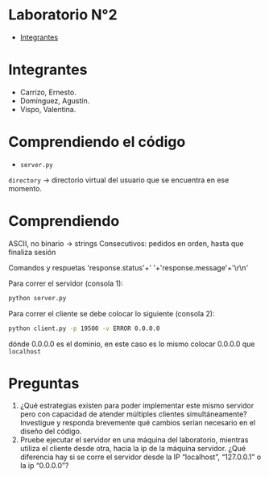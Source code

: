 # Laboratorio N°2

- [Integrantes](#integrantes)

# Integrantes
- Carrizo, Ernesto.
- Domínguez, Agustín.
- Vispo, Valentina.

# Comprendiendo el código

- `server.py`

`directory` -> directorio virtual del usuario que se encuentra en ese momento.

# Comprendiendo

ASCII, no binario -> strings
Consecutivos: pedidos en orden, hasta que finaliza sesión

Comandos y respuetas
'response.status'+' '+'response.message'+'\r\n'

Para correr el servidor (consola 1):

```bash
python server.py
```

Para correr el cliente se debe colocar lo siguiente (consola 2):

```bash
python client.py -p 19500 -v ERROR 0.0.0.0
```
dónde 0.0.0.0 es el dominio, en este caso es lo mismo colocar 0.0.0.0 que `localhost`

# Preguntas
1. ¿Qué estrategias existen para poder implementar este mismo servidor pero con
capacidad de atender múltiples clientes simultáneamente? Investigue y responda
brevemente qué cambios serían necesario en el diseño del código.
2. Pruebe ejecutar el servidor en una máquina del laboratorio, mientras utiliza el cliente
desde otra, hacia la ip de la máquina servidor. ¿Qué diferencia hay si se corre el
servidor desde la IP “localhost”, “127.0.0.1” o la ip “0.0.0.0”?